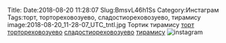 Title:
Date:2018-08-20 11:28:07
Slug:BmsvL46h1Ss
Category:Инстаграм
Tags:торт, тортореховозуево, сладостиореховозуево, тирамису
image:2018-08-20_11-28-07_UTC_tntl.jpg
Тортик тирамису  [торт]({tag}торт) [тортореховозуево]({tag}тортореховозуево) [сладостиореховозуево]({tag}сладостиореховозуево) [тирамису]({tag}тирамису)
![instagram]({attach}images/2018-08-20_11-28-07_UTC.jpg)
